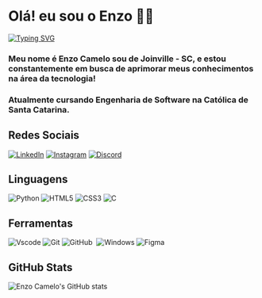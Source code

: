 # Olá! eu sou o Enzo 👋🏻
[![Typing SVG](https://readme-typing-svg.herokuapp.com/?color=fff&size=35&center=true&vCenter=true&width=1000&lines=Bem+vindo+ao+meu+perfil+do+GitHub!+:%29)](https://git.io/typing-svg)

### Meu nome é Enzo Camelo sou de Joinville - SC, e estou constantemente em busca de aprimorar meus conhecimentos na área da tecnologia!
### Atualmente cursando Engenharia de Software na Católica de Santa Catarina.


## Redes Sociais

[![LinkedIn](https://img.shields.io/badge/LinkedIn-0077B5?style=for-the-badge&logo=linkedin&logoColor=fff)](https://www.linkedin.com/in/enzo-camelo/) 
[![Instagram](https://img.shields.io/badge/Instagram-%23E4405F?style=for-the-badge&logo=instagram&logoColor=fff)](https://www.instagram.com/camelo_enzo/) 
[![Discord](https://img.shields.io/badge/Discord-7289DA?style=for-the-badge&logo=discord&logoColor=fff)]()

## Linguagens
![Python](https://img.shields.io/badge/python-3670A0?style=for-the-badge&logo=python&logoColor=ffdd54) 
![HTML5](https://img.shields.io/badge/HTML5-E34F26?style=for-the-badge&logo=html5&logoColor=white)
![CSS3](https://img.shields.io/badge/CSS3-1572B6?style=for-the-badge&logo=css3&logoColor=white) 
![C](https://img.shields.io/badge/C-00599C?style=for-the-badge&logo=c&logoColor=white) 

## Ferramentas
![Vscode](https://img.shields.io/badge/Vscode-007ACC?style=for-the-badge&logo=visual-studio-code&logoColor=white)
![Git](https://img.shields.io/badge/GIT-E44C30?style=for-the-badge&logo=git&logoColor=white)
![GitHub](https://img.shields.io/badge/-GitHub-0D1117?style=for-the-badge&logo=github&labelColor=0D1117)&nbsp;
![Windows](https://img.shields.io/badge/Windows-000?style=for-the-badge&logo=windows&logoColor=2CA5E0)
![Figma](https://img.shields.io/badge/Figma-696969?style=for-the-badge&logo=figma&logoColor=figma)

## GitHub Stats

![Enzo Camelo's GitHub stats](https://github-readme-stats.vercel.app/api?username=Enzo-Camelo&theme=tokyonight&_icons=true&hide_title=true)

